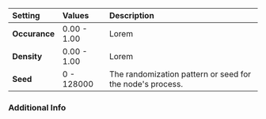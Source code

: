 | Setting       | Values      | Description                                               |
| :------------ | :---------- | :-------------------------------------------------------- |
| **Occurance** | 0.00 - 1.00 | Lorem                                                     |
| **Density**   | 0.00 - 1.00 | Lorem                                                     |
| **Seed**      | 0 - 128000  | The randomization pattern or seed for the node's process. |

### Additional Info

